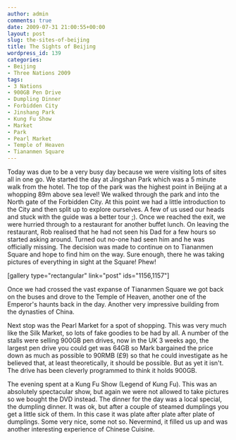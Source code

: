 ```yaml
---
author: admin
comments: true
date: 2009-07-31 21:00:55+00:00
layout: post
slug: the-sites-of-beijing
title: The Sights of Beijing
wordpress_id: 139
categories:
- Beijing
- Three Nations 2009
tags:
- 3 Nations
- 900GB Pen Drive
- Dumpling Dinner
- Forbidden City
- Jinshang Park
- Kung Fu Show
- Market
- Park
- Pearl Market
- Temple of Heaven
- Tiananmen Square
---
```


Today was due to be a very busy day because we were visiting lots of sites all in one go. We started the day at Jingshan Park which was a 5 minute walk from the hotel. The top of the park was the highest point in Beijing at a whopping 89m above sea level! We walked through the park and into the North gate of the Forbidden City. At this point we had a little introduction to the City and then split up to explore ourselves. A few of us used our heads and stuck with the guide was a better tour ;). Once we reached the exit, we were hurried through to a restaurant for another buffet lunch. On leaving the restaurant, Rob realised that he had not seen his Dad for a few hours so started asking around. Turned out no-one had seen him and he was officially missing. The decision was made to continue on to Tiananmen Square and hope to find him on the way. Sure enough, there he was taking pictures of everything in sight at the Square! Phew!




[gallery type="rectangular" link="post" ids="1156,1157"]




Once we had crossed the vast expanse of Tiananmen Square we got back on the buses and drove to the Temple of Heaven, another one of the Emperor's haunts back in the day. Another very impressive building from the dynasties of China.

Next stop was the Pearl Market for a spot of shopping. This was very much like the Silk Market, so lots of fake goodies to be had by all. A number of the stalls were selling 900GB pen drives, now in the UK 3 weeks ago, the largest pen drive you could get was 64GB so Mark bargained the price down as much as possible to 90RMB (£9) so that he could investigate as he believed that, at least theoretically, it should be possible. But as yet it isn't. The drive has been cleverly programmed to think it holds 900GB.

The evening spent at a Kung Fu Show (Legend of Kung Fu). This was an absolutely spectacular show, but again we were not allowed to take pictures so we bought the DVD instead. The dinner for the day was a local special, the dumpling dinner. It was ok, but after a couple of steamed dumplings you get a little sick of them. In this case it was plate after plate after plate of dumplings. Some very nice, some not so. Nevermind, it filled us up and was another interesting experience of Chinese Cuisine.
